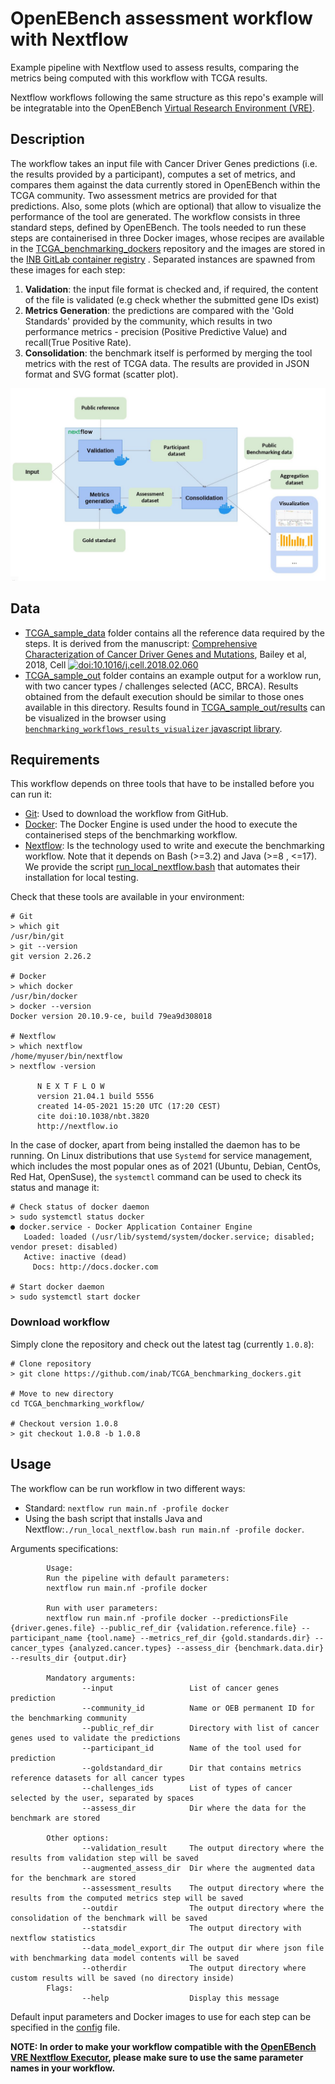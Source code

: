 # OpenEBench assessment workflow with Nextflow

Example pipeline with Nextflow used to assess results, comparing the metrics being computed with this workflow with TCGA results.

Nextflow workflows following the same structure as this repo's example will be integratable into the OpenEBench [Virtual Research Environment (VRE)](https://openebench.bsc.es/submission/workspace/).

## Description

The workflow takes an input file with Cancer Driver Genes predictions (i.e. the results provided by a participant), computes a set of metrics, and compares them against the data currently stored in OpenEBench within the TCGA community. Two assessment metrics are provided for that predictions. Also, some plots (which are optional) that allow to visualize the performance of the tool are generated. The workflow consists in three standard steps, defined by OpenEBench. The tools needed to run these steps are containerised in three Docker images, whose recipes are available in the [TCGA_benchmarking_dockers](https://github.com/inab/TCGA_benchmarking_dockers ) repository and the images are stored in the [INB GitLab container registry](https://gitlab.bsc.es/inb/elixir/openebench/workflows/tcga_benchmarking_dockers/container_registry) . Separated instances are spawned from these images for each step:
1. **Validation**: the input file format is checked and, if required, the content of the file is validated (e.g check whether the submitted gene IDs exist)
2. **Metrics Generation**: the predictions are compared with the 'Gold Standards' provided by the community, which results in two performance metrics - precision (Positive Predictive Value) and recall(True Positive Rate).
3. **Consolidation**: the benchmark itself is performed by merging the tool metrics with the rest of TCGA data. The results are provided in JSON format and SVG format (scatter plot).

![workflow](workflow_schema.jpg)


## Data

* [TCGA_sample_data](./TCGA_sample_data) folder contains all the reference data required by the steps. It is derived from the manuscript:
[Comprehensive Characterization of Cancer Driver Genes and Mutations](https://www.cell.com/cell/fulltext/S0092-8674%2818%2930237-X?code=cell-site), Bailey et al, 2018, Cell [![doi:10.1016/j.cell.2018.02.060](https://img.shields.io/badge/doi-10.1016%2Fj.cell.2018.02.060-green.svg)](https://doi.org/10.1016/j.cell.2018.02.060) 
* [TCGA_sample_out](./TCGA_sample_out) folder contains an example output for a worklow run, with two cancer types / challenges selected (ACC, BRCA). Results obtained from the default execution should be similar to those ones available in this directory. Results found in [TCGA_sample_out/results](./TCGA_sample_out/results) can be visualized in the browser using [`benchmarking_workflows_results_visualizer` javascript library](https://github.com/inab/benchmarking_workflows_results_visualizer).

## Requirements
This workflow depends on three tools that have to be installed before you can run it:
* [Git](https://git-scm.com/downloads): Used to download the workflow from GitHub.
* [Docker](https://docs.docker.com/get-docker/): The Docker Engine is used under the hood to execute the containerised steps of the benchmarking workflow.
* [Nextflow](https://www.nextflow.io/): Is the technology used to write and execute the benchmarking workflow. Note that it depends on Bash (>=3.2) and Java (>=8 , <=17). We provide the script [run_local_nextflow.bash](run_local_nextflow.bash) that automates their installation for local testing.

Check that these tools are available in your environment:
```
# Git
> which git
/usr/bin/git
> git --version
git version 2.26.2

# Docker
> which docker
/usr/bin/docker
> docker --version
Docker version 20.10.9-ce, build 79ea9d308018

# Nextflow
> which nextflow
/home/myuser/bin/nextflow
> nextflow -version

      N E X T F L O W
      version 21.04.1 build 5556
      created 14-05-2021 15:20 UTC (17:20 CEST)
      cite doi:10.1038/nbt.3820
      http://nextflow.io
```
In the case of docker, apart from being installed the daemon has to be running. On Linux distributions that use `Systemd` for service management, which includes the most popular ones as of 2021 (Ubuntu, Debian, CentOs, Red Hat, OpenSuse), the `systemctl` command can be used to check its status and manage it:

```
# Check status of docker daemon
> sudo systemctl status docker
● docker.service - Docker Application Container Engine
   Loaded: loaded (/usr/lib/systemd/system/docker.service; disabled; vendor preset: disabled)
   Active: inactive (dead)
     Docs: http://docs.docker.com

# Start docker daemon
> sudo systemctl start docker
```

### Download workflow
Simply clone the repository and check out the latest tag (currently `1.0.8`):

```
# Clone repository
> git clone https://github.com/inab/TCGA_benchmarking_dockers.git

# Move to new directory
cd TCGA_benchmarking_workflow/

# Checkout version 1.0.8
> git checkout 1.0.8 -b 1.0.8
```

## Usage
The workflow can be run workflow in two different ways:
* Standard: `nextflow run main.nf -profile docker`
* Using the bash script that installs Java and Nextflow:`./run_local_nextflow.bash run main.nf -profile docker`.

Arguments specifications:
```
	    Usage:
	    Run the pipeline with default parameters:
	    nextflow run main.nf -profile docker

	    Run with user parameters:
 	    nextflow run main.nf -profile docker --predictionsFile {driver.genes.file} --public_ref_dir {validation.reference.file} --participant_name {tool.name} --metrics_ref_dir {gold.standards.dir} --cancer_types {analyzed.cancer.types} --assess_dir {benchmark.data.dir} --results_dir {output.dir}

	    Mandatory arguments:
                --input                 List of cancer genes prediction
                --community_id          Name or OEB permanent ID for the benchmarking community
                --public_ref_dir        Directory with list of cancer genes used to validate the predictions
                --participant_id        Name of the tool used for prediction
                --goldstandard_dir      Dir that contains metrics reference datasets for all cancer types
                --challenges_ids        List of types of cancer selected by the user, separated by spaces
                --assess_dir            Dir where the data for the benchmark are stored

	    Other options:
                --validation_result     The output directory where the results from validation step will be saved
                --augmented_assess_dir  Dir where the augmented data for the benchmark are stored
                --assessment_results    The output directory where the results from the computed metrics step will be saved
                --outdir                The output directory where the consolidation of the benchmark will be saved
                --statsdir              The output directory with nextflow statistics
                --data_model_export_dir The output dir where json file with benchmarking data model contents will be saved
                --otherdir              The output directory where custom results will be saved (no directory inside)
	    Flags:
                --help                  Display this message
```

Default input parameters and Docker images to use for each step can be specified in the [config](./nextflow.config) file.

**NOTE: In order to make your workflow compatible with the [OpenEBench VRE Nextflow Executor](https://github.com/inab/vre-process_nextflow-executor), please make sure to use the same parameter names in your workflow.**
